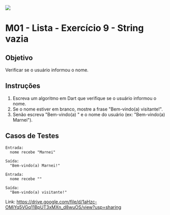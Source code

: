 ﻿![](https://i.imgur.com/xG74tOh.png)

# M01 - Lista - Exercício 9 - String vazia

## Objetivo

Verificar se o usuário informou o nome.

## Instruções

1. Escreva um algoritmo em Dart que verifique se o usuário informou o nome.
2. Se o nome estiver em branco, mostre a frase "Bem-vindo(a) visitante!".
5. Senão escreva "Bem-vindo(a) " e o nome do usuário (ex: "Bem-vindo(a) Marnei").

## Casos de Testes

```
Entrada:
  nome recebe "Marnei"

Saída:
  "Bem-vindo(a) Marnei!"
```

```
Entrada:
  nome recebe ""

Saída:
  "Bem-vindo(a) visitante!"
```

Link: https://drive.google.com/file/d/1aHzc-OMiYq5VGq11BpUT3xMXn_d8wuOS/view?usp=sharing
